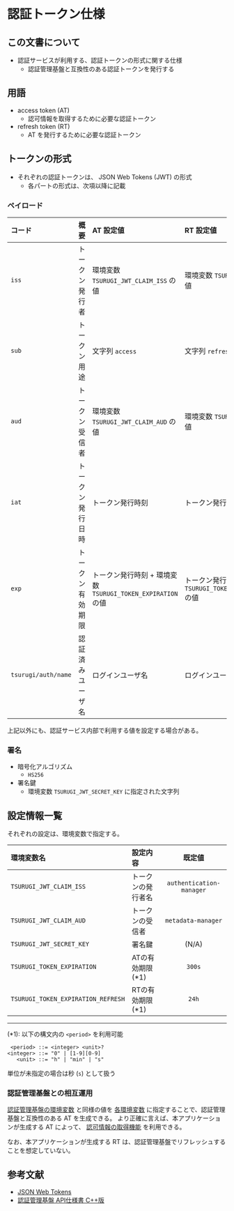 # 認証トークン仕様

## この文書について

* 認証サービスが利用する、認証トークンの形式に関する仕様
  * 認証管理基盤と互換性のある認証トークンを発行する

## 用語

* access token (AT)
  * 認可情報を取得するために必要な認証トークン
* refresh token (RT)
  * AT を発行するために必要な認証トークン

## トークンの形式

* それぞれの認証トークンは、 JSON Web Tokens (JWT) の形式
  * 各パートの形式は、次項以降に記載

### ペイロード

| コード | 概要 | AT 設定値 | RT 設定値 |
|:--|:--|:--|:--|
| `iss` | トークン発行者 | 環境変数 `TSURUGI_JWT_CLAIM_ISS` の値 | 環境変数 `TSURUGI_JWT_CLAIM_ISS` の値 |
| `sub` | トークン用途 | 文字列 `access` | 文字列 `refresh` |
| `aud` | トークン受信者 | 環境変数 `TSURUGI_JWT_CLAIM_AUD` の値 | 環境変数 `TSURUGI_JWT_CLAIM_ISS` の値 |
| `iat` | トークン発行日時 | トークン発行時刻 | トークン発行時刻 |
| `exp` | トークン有効期限 | トークン発行時刻 + 環境変数 `TSURUGI_TOKEN_EXPIRATION` の値 | トークン発行時刻 + 環境変数 `TSURUGI_TOKEN_EXPIRATION_REFRESH` の値 |
| `tsurugi/auth/name` | 認証済みユーザ名 | ログインユーザ名 | ログインユーザ名 |

上記以外にも、認証サービス内部で利用する値を設定する場合がある。

### 署名

* 暗号化アルゴリズム
  * `HS256`
* 署名鍵
  * 環境変数 `TSURUGI_JWT_SECRET_KEY` に指定された文字列

## 設定情報一覧

それぞれの設定は、環境変数で指定する。

| 環境変数名 | 設定内容 | 既定値 |
|:--|:--|:-:|
| `TSURUGI_JWT_CLAIM_ISS` | トークンの発行者名 | `authentication-manager` |
| `TSURUGI_JWT_CLAIM_AUD` | トークンの受信者 | `metadata-manager` |
| `TSURUGI_JWT_SECRET_KEY` | 署名鍵 | (N/A) |
| `TSURUGI_TOKEN_EXPIRATION` | ATの有効期限 (*1) | `300s` |
| `TSURUGI_TOKEN_EXPIRATION_REFRESH` | RTの有効期限 (*1) | `24h` |

----
(*1): 以下の構文内の `<period>` を利用可能

```bnf
 <period> ::= <integer> <unit>?
<integer> ::= "0" | [1-9][0-9]
   <unit> ::= "h" | "min" | "s"
```

単位が未指定の場合は秒 (`s`) として扱う

### 認証管理基盤との相互運用

[認証管理基盤の環境変数](https://github.com/project-tsurugi/authentication-manager/blob/master/docs/authentication_API_specification_cpp.md#%E7%92%B0%E5%A2%83%E5%A4%89%E6%95%B0) と同様の値を [各環境変数](#設定情報一覧) に指定することで、認証管理基盤と互換性のある AT を生成できる。
より正確に言えば、本アプリケーションが生成する AT によって、 [認可情報の取得機能](https://github.com/project-tsurugi/authentication-manager/blob/master/docs/authentication_API_specification_cpp.md#get_acls%E3%83%A1%E3%82%BD%E3%83%83%E3%83%89) を利用できる。

なお、本アプリケーションが生成する RT は、認証管理基盤でリフレッシュすることを想定していない。

## 参考文献

* [JSON Web Tokens](https://jwt.io/)
* [認証管理基盤 API仕様書 C++版](https://github.com/project-tsurugi/authentication-manager/blob/master/docs/authentication_API_specification_cpp.md)
